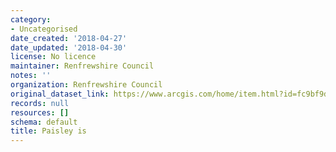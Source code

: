 ```yaml
---
category:
- Uncategorised
date_created: '2018-04-27'
date_updated: '2018-04-30'
license: No licence
maintainer: Renfrewshire Council
notes: ''
organization: Renfrewshire Council
original_dataset_link: https://www.arcgis.com/home/item.html?id=fc9bf9da9ce94008bb8d7cce7b07ae85
records: null
resources: []
schema: default
title: Paisley is
---
```


